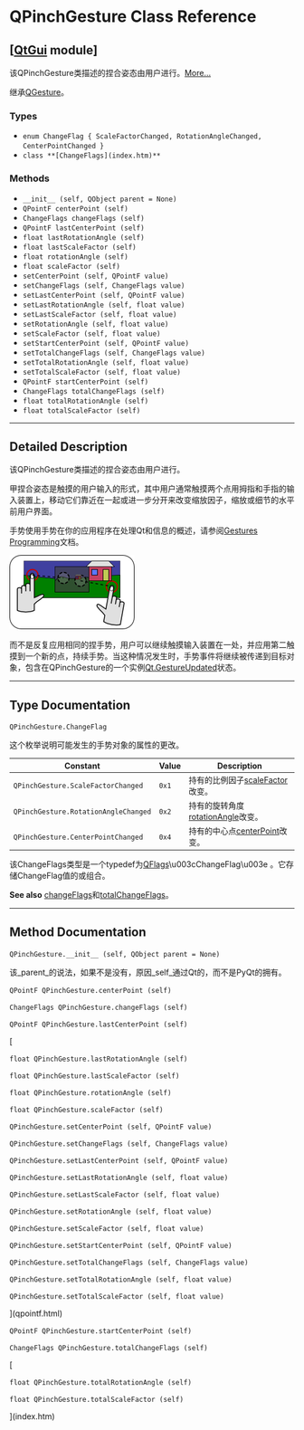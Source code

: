# QPinchGesture Class Reference

## [[QtGui](index.htm) module]

该QPinchGesture类描述的捏合姿态由用户进行。[More...](#details)

继承[QGesture](qgesture.html)。

### Types

*   `enum ChangeFlag { ScaleFactorChanged, RotationAngleChanged, CenterPointChanged }`
*   `class **[ChangeFlags](index.htm)**`

### Methods

*   `__init__ (self, QObject parent = None)`
*   `QPointF centerPoint (self)`
*   `ChangeFlags changeFlags (self)`
*   `QPointF lastCenterPoint (self)`
*   `float lastRotationAngle (self)`
*   `float lastScaleFactor (self)`
*   `float rotationAngle (self)`
*   `float scaleFactor (self)`
*   `setCenterPoint (self, QPointF value)`
*   `setChangeFlags (self, ChangeFlags value)`
*   `setLastCenterPoint (self, QPointF value)`
*   `setLastRotationAngle (self, float value)`
*   `setLastScaleFactor (self, float value)`
*   `setRotationAngle (self, float value)`
*   `setScaleFactor (self, float value)`
*   `setStartCenterPoint (self, QPointF value)`
*   `setTotalChangeFlags (self, ChangeFlags value)`
*   `setTotalRotationAngle (self, float value)`
*   `setTotalScaleFactor (self, float value)`
*   `QPointF startCenterPoint (self)`
*   `ChangeFlags totalChangeFlags (self)`
*   `float totalRotationAngle (self)`
*   `float totalScaleFactor (self)`

* * *

## Detailed Description

该QPinchGesture类描述的捏合姿态由用户进行。

甲捏合姿态是触摸的用户输入的形式，其中用户通常触摸两个点用拇指和手指的输入装置上，移动它们靠近在一起或进一步分开来改变缩放因子，缩放或细节的水平前用户界面。

手势使用手势在你的应用程序在处理Qt和信息的概述，请参阅[Gestures Programming](index.htm)文档。

![](img/pinchgesture.png)

而不是反复应用相同的捏手势，用户可以继续触摸输入装置在一处，并应用第二触摸到一个新的点，持续手势。当这种情况发生时，手势事件将继续被传递到目标对象，包含在QPinchGesture的一个实例[Qt.GestureUpdated](qt.html#GestureState-enum)状态。

* * *

## Type Documentation

```
QPinchGesture.ChangeFlag
```

这个枚举说明可能发生的手势对象的属性的更改。

| Constant | Value | Description |
| --- | --- | --- |
| `QPinchGesture.ScaleFactorChanged` | `0x1` | 持有的比例因子[scaleFactor](qpinchgesture.html#scaleFactor-prop)改变。 |
| `QPinchGesture.RotationAngleChanged` | `0x2` | 持有的旋转角度[rotationAngle](qpinchgesture.html#rotationAngle-prop)改变。 |
| `QPinchGesture.CenterPointChanged` | `0x4` | 持有的中心点[centerPoint](qpinchgesture.html#centerPoint-prop)改变。 |

该ChangeFlags类型是一个typedef为[QFlags](index.htm)\u003cChangeFlag\u003e 。它存储ChangeFlag值的或组合。

**See also** [changeFlags](qpinchgesture.html#changeFlags-prop)和[totalChangeFlags](qpinchgesture.html#totalChangeFlags-prop)。

* * *

## Method Documentation

```
QPinchGesture.__init__ (self, QObject parent = None)
```

该_parent_的说法，如果不是没有，原因_self_通过Qt的，而不是PyQt的拥有。

```
QPointF QPinchGesture.centerPoint (self)
```

[](qpointf.html)

```
ChangeFlags QPinchGesture.changeFlags (self)
```

[](index.htm)

```
QPointF QPinchGesture.lastCenterPoint (self)
```

[

```
float QPinchGesture.lastRotationAngle (self)
```

```
float QPinchGesture.lastScaleFactor (self)
```

```
float QPinchGesture.rotationAngle (self)
```

```
float QPinchGesture.scaleFactor (self)
```

```
QPinchGesture.setCenterPoint (self, QPointF value)
```

```
QPinchGesture.setChangeFlags (self, ChangeFlags value)
```

```
QPinchGesture.setLastCenterPoint (self, QPointF value)
```

```
QPinchGesture.setLastRotationAngle (self, float value)
```

```
QPinchGesture.setLastScaleFactor (self, float value)
```

```
QPinchGesture.setRotationAngle (self, float value)
```

```
QPinchGesture.setScaleFactor (self, float value)
```

```
QPinchGesture.setStartCenterPoint (self, QPointF value)
```

```
QPinchGesture.setTotalChangeFlags (self, ChangeFlags value)
```

```
QPinchGesture.setTotalRotationAngle (self, float value)
```

```
QPinchGesture.setTotalScaleFactor (self, float value)
```

](qpointf.html)

```
QPointF QPinchGesture.startCenterPoint (self)
```

[](qpointf.html)

```
ChangeFlags QPinchGesture.totalChangeFlags (self)
```

[

```
float QPinchGesture.totalRotationAngle (self)
```

```
float QPinchGesture.totalScaleFactor (self)
```

](index.htm)